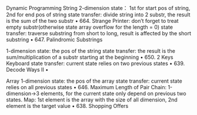 Dynamic Programming
String
2-dimension state： 1st for start pos of string, 2nd for end pos of string
state transfer: divide string into 2 substr, the result is the sum of the two substr
•	664. Strange Printer: don’t forget to treat empty substr(otherwise state array overflow for the length = 0)
state transfer: traverse substring from short to long, result is affected by the short substring
•	647. Palindromic Substrings

1-dimension state: the pos of the string
state transfer: the result is the sum/multiplication of a substr starting at the beginning
•	650. 2 Keys Keyboard
state transfer: current state relies on two previous states
•	639. Decode Ways II
•	


Array
1-dimension state: the pos of the array
state transfer: current state relies on all previous states
•	646. Maximum Length of Pair Chain: 1-dimension->3 elements, for the current state only depend on previous two states.
Map: 1st element is the array with the size of all dimension, 2nd element is the target value
•	638. Shopping Offers

